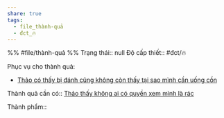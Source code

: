 ```yaml
---
share: true
tags:
  - file_thành-quả
  - đct_🔥
---
```


%%
#file/thành-quả
%%
Trạng thái:: null
Độ cấp thiết:: #đct/🔥

Phục vụ cho thành quả:
- [Thảo có thấy bị đánh cũng không còn thấy tại sao mình cần uống cồn](./Th%E1%BA%A3o%20c%C3%B3%20th%E1%BA%A5y%20b%E1%BB%8B%20%C4%91%C3%A1nh%20c%C5%A9ng%20kh%C3%B4ng%20c%C3%B2n%20th%E1%BA%A5y%20t%E1%BA%A1i%20sao%20m%C3%ACnh%20c%E1%BA%A7n%20u%E1%BB%91ng%20c%E1%BB%93n.md)

Thành quả cần có:: [Thảo thấy không ai có quyền xem mình là rác](./Th%E1%BA%A3o%20th%E1%BA%A5y%20kh%C3%B4ng%20ai%20c%C3%B3%20quy%E1%BB%81n%20xem%20m%C3%ACnh%20l%C3%A0%20r%C3%A1c.md)

Thành phẩm::

